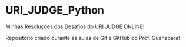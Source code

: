 # URI_JUDGE_Python
 Minhas Resoluções dos Desafios do URI JUDGE ONLINE!

 Repositório criado durante as aulas de Git e GitHub do Prof. Guanabara! 
